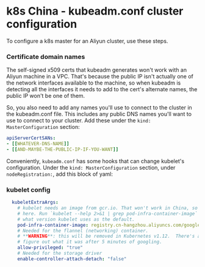 # k8s China - kubeadm.conf cluster configuration

To configure a k8s master for an Aliyun cluster, use these steps.

### Certificate domain names

The self-signed x509 certs that kubeadm generates won't work with an Aliyun machine in a VPC. That's because the public IP isn't actually one of the network interfaces available to the machine, so when kubeadm is detecting all the interfaces it needs to add to the cert's alternate names, the public IP won't be one of them.

So, you also need to add any names you'll use to connect to the cluster in the kubeadm.conf file. This includes any public DNS names you'll want to use to connect to your cluster. Add these under the `kind: MasterConfiguration` section:

```yaml 
apiServerCertSANs:
- [[WHATEVER-DNS-NAME]]
- [[AND-MAYBE-THE-PUBLIC-IP-IF-YOU-WANT]]
```
Conveniently, `kubeadm.conf` has some hooks that can change kubelet's configuration.  Under the `kind: MasterConfiguration` section, under `nodeRegistration:`, add this block of yaml:

### kubelet config

```yaml
  kubeletExtraArgs:
    # kubelet needs an image from gcr.io. That won't work in China, so we override it
    # here. Run `kubelet --help 2>&1 | grep pod-infra-container-image` to find out
    # what version kubelet uses as the default.
    pod-infra-container-image: registry.cn-hangzhou.aliyuncs.com/google_containers/pause-amd64:3.1
    # Needed for the flannel (networking) container.
    # **WARNING**: this will be removed in Kubernetes v1.12.  There's a replacement, but I couldn't
    # figure out what it was after 5 minutes of googling.
    allow-privileged: "true"
    # Needed for the storage driver
    enable-controller-attach-detach: "false"
```
